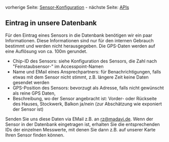 vorherige Seite: [Sensor-Konfiguration](/opendata-stuttgart/meta/wiki/Konfiguration-der-Sensoren) - nächste Seite: [APIs](/opendata-stuttgart/meta/wiki/APIs)  

## Eintrag in unsere Datenbank

Für den Eintrag eines Sensors in die Datenbank benötigen wir ein paar Informationen. Diese Informationen sind nur für den internen Gebrauch bestimmt und werden nicht herausgegeben. Die GPS-Daten werden auf eine Auflösung von ca. 100m gerundet. 

* Chip-ID des Sensors: siehe Konfiguration des Sensors, die Zahl nach "Feinstaubsensor-" im Accesspoint-Namen
* Name und EMail eines Ansprechpartners: für Benachrichtigungen, falls etwas mit dem Sensor nicht stimmt, z.B. längere Zeit keine Daten gesendet werden
* GPS-Position des Sensors: bevorzugt als Adresse, falls nicht gewünscht als reine GPS Daten, 
* Beschreibung, wo der Sensor angebracht ist: Vorder- oder Rückseite des Hauses, Stockwerk, Balkon ja/nein (zur Abschätzung wie exponiert der Sensor ist)

Senden Sie uns diese Daten via EMail z.B. an rz@madavi.de.
Wenn der Sensor in der Datenbank eingetragen ist, erhalten Sie die entsprechenden IDs der einzelnen Messwerte, mit denen Sie dann z.B. auf unserer Karte Ihren Sensor finden können.
